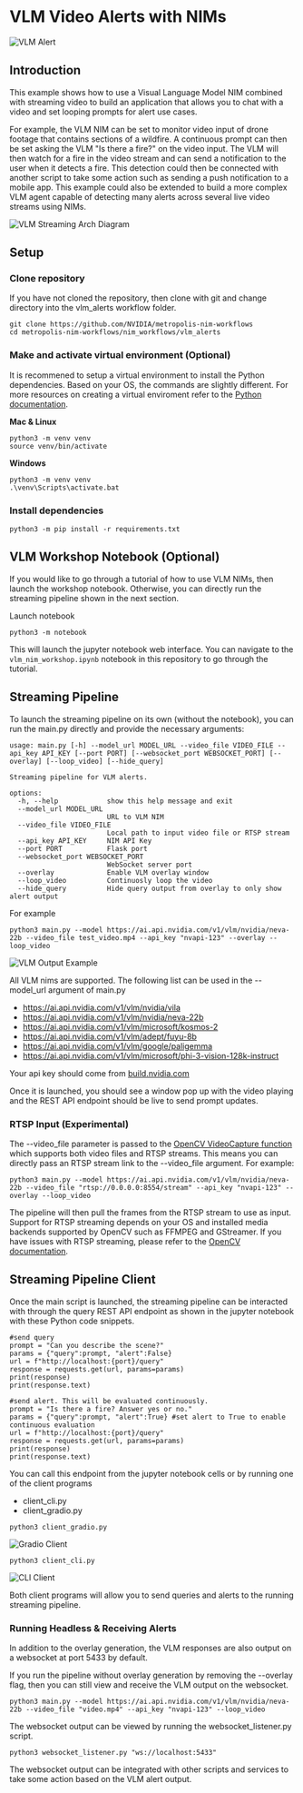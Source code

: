 # VLM Video Alerts with NIMs

![VLM Alert](readme_assets/vlm_alert.gif)

## Introduction

This example shows how to use a Visual Language Model NIM combined with streaming video to build an application that allows you to chat with a video and set looping prompts for alert use cases. 

For example, the VLM NIM can be set to monitor video input of drone footage that contains sections of a wildfire. A continuous prompt can then be set asking the VLM "Is there a fire?" on the video input. The VLM will then watch for a fire in the video stream and can send a notification to the user when it detects a fire. This detection could then be connected with another script to take some action such as sending a push notification to a mobile app. This example could also be extended to build a more complex VLM agent capable of detecting many alerts across several live video streams using NIMs. 

![VLM Streaming Arch Diagram](readme_assets/vlm_streaming_arch_diagram.png)

## Setup 

### Clone repository

If you have not cloned the repository, then clone with git and change directory into the vlm_alerts workflow folder. 

```
git clone https://github.com/NVIDIA/metropolis-nim-workflows
cd metropolis-nim-workflows/nim_workflows/vlm_alerts
```

### Make and activate virtual environment (Optional)

It is recommened to setup a virtual environment to install the Python dependencies. Based on your OS, the commands are slightly different. For more resources on creating a virtual enviroment refer to the [Python documentation](https://docs.python.org/3/tutorial/venv.html). 

**Mac & Linux**
```
python3 -m venv venv 
source venv/bin/activate
```

**Windows**
```
python3 -m venv venv 
.\venv\Scripts\activate.bat
```


### Install dependencies

```
python3 -m pip install -r requirements.txt
```

## VLM Workshop Notebook (Optional) 

If you would like to go through a tutorial of how to use VLM NIMs, then launch the workshop notebook. Otherwise, you can directly run the streaming pipeline shown in the next section. 

Launch notebook
```
python3 -m notebook 
```

This will launch the jupyter notebook web interface. You can navigate to the ```vlm_nim_workshop.ipynb``` notebook in this repository to go through the tutorial. 


## Streaming Pipeline
To launch the streaming pipeline on its own (without the notebook), you can run the main.py directly and provide the necessary arguments:

```
usage: main.py [-h] --model_url MODEL_URL --video_file VIDEO_FILE --api_key API_KEY [--port PORT] [--websocket_port WEBSOCKET_PORT] [--overlay] [--loop_video] [--hide_query]

Streaming pipeline for VLM alerts.

options:
  -h, --help            show this help message and exit
  --model_url MODEL_URL
                        URL to VLM NIM
  --video_file VIDEO_FILE
                        Local path to input video file or RTSP stream
  --api_key API_KEY     NIM API Key
  --port PORT           Flask port
  --websocket_port WEBSOCKET_PORT
                        WebSocket server port
  --overlay             Enable VLM overlay window
  --loop_video          Continuosly loop the video
  --hide_query          Hide query output from overlay to only show alert output
```

For example 

```
python3 main.py --model https://ai.api.nvidia.com/v1/vlm/nvidia/neva-22b --video_file test_video.mp4 --api_key "nvapi-123" --overlay --loop_video
```

![VLM Output Example](readme_assets/query_example.png)


All VLM nims are supported. The following list can be used in the --model_url argument of main.py 

- https://ai.api.nvidia.com/v1/vlm/nvidia/vila
- https://ai.api.nvidia.com/v1/vlm/nvidia/neva-22b
- https://ai.api.nvidia.com/v1/vlm/microsoft/kosmos-2
- https://ai.api.nvidia.com/v1/vlm/adept/fuyu-8b
- https://ai.api.nvidia.com/v1/vlm/google/paligemma
- https://ai.api.nvidia.com/v1/vlm/microsoft/phi-3-vision-128k-instruct


Your api key should come from [build.nvidia.com](http://build.nvidia.com) 

Once it is launched, you should see a window pop up with the video playing and the REST API endpoint should be live to send prompt updates.

### RTSP Input (Experimental)

The --video_file parameter is passed to the [OpenCV VideoCapture function](https://docs.opencv.org/4.x/d8/dfe/classcv_1_1VideoCapture.html) which supports both video files and RTSP streams. This means you can directly pass an RTSP stream link to the --video_file argument. For example:

```
python3 main.py --model https://ai.api.nvidia.com/v1/vlm/nvidia/neva-22b --video_file "rtsp://0.0.0.0:8554/stream" --api_key "nvapi-123" --overlay --loop_video
```

The pipeline will then pull the frames from the RTSP stream to use as input. Support for RTSP streaming depends on your OS and installed media backends supported by OpenCV such as FFMPEG and GStreamer. If you have issues with RTSP streaming, please refer to the [OpenCV documentation](https://docs.opencv.org/4.x/d8/dfe/classcv_1_1VideoCapture.html#a31e7cf5ba9debaec15437a200b18241e). 

## Streaming Pipeline Client
Once the main script is launched, the streaming pipeline can be interacted with through the query REST API endpoint as shown in the jupyter notebook with these Python code snippets.  

```
#send query 
prompt = "Can you describe the scene?"
params = {"query":prompt, "alert":False}
url = f"http://localhost:{port}/query"
response = requests.get(url, params=params)
print(response)
print(response.text)
```

```
#send alert. This will be evaluated continuously.  
prompt = "Is there a fire? Answer yes or no."
params = {"query":prompt, "alert":True} #set alert to True to enable continuous evaluation
url = f"http://localhost:{port}/query"
response = requests.get(url, params=params)
print(response)
print(response.text)
```

You can call this endpoint from the jupyter notebook cells or by running one of the client programs 

- client_cli.py
- client_gradio.py  

```
python3 client_gradio.py
```

![Gradio Client](readme_assets/gradio_client_example.png)


```
python3 client_cli.py
```

![CLI Client](readme_assets/cli_client_example.png)

Both client programs will allow you to send queries and alerts to the running streaming pipeline. 

### Running Headless & Receiving Alerts 

In addition to the overlay generation, the VLM responses are also output on a websocket at port 5433 by default. 

If you run the pipeline without overlay generation by removing the --overlay flag, then you can still view and receive the VLM output on the websocket. 

```
python3 main.py --model https://ai.api.nvidia.com/v1/vlm/nvidia/neva-22b --video_file "video.mp4" --api_key "nvapi-123" --loop_video
```

The websocket output can be viewed by running the websocket_listener.py script. 

```
python3 websocket_listener.py "ws://localhost:5433"
```

The websocket output can be integrated with other scripts and services to take some action based on the VLM alert output. 